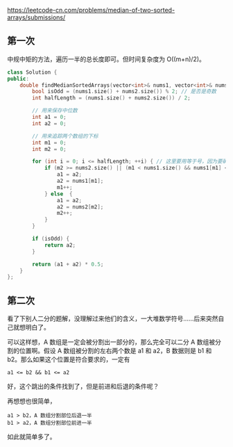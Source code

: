 <https://leetcode-cn.com/problems/median-of-two-sorted-arrays/submissions/>


## 第一次

中规中矩的方法，遍历一半的总长度即可。但时间复杂度为 O((m+n)/2)。

```c++
class Solution {
public:
    double findMedianSortedArrays(vector<int>& nums1, vector<int>& nums2) {
        bool isOdd = (nums1.size() + nums2.size()) % 2; // 是否是奇数
        int halfLength = (nums1.size() + nums2.size()) / 2;

        // 用来保存中位数
        int a1 = 0;
        int a2 = 0;

        // 用来追踪两个数组的下标
        int m1 = 0;
        int m2 = 0;

        for (int i = 0; i <= halfLength; ++i) { // 这里要用等于号，因为要确保 a2 也拿到值
            if (m2 >= nums2.size() || (m1 < nums1.size() && nums1[m1] <= nums2[m2])) {
                a1 = a2;
                a2 = nums1[m1];
                m1++;
            } else  {
                a1 = a2;
                a2 = nums2[m2];
                m2++;
            }
        }

        if (isOdd) {
            return a2;
        }

        return (a1 + a2) * 0.5;
    }
};
```

## 第二次

看了下别人二分的题解，没理解过来他们的含义，一大堆数学符号......后来突然自己就想明白了。

可以这样想，A 数组是一定会被分割出一部分的，那么完全可以二分 A 数组被分割的位置啊。假设 A 数组被分割的左右两个数是 a1 和 a2，B 数据则是 b1 和 b2。那么如果这个位置是符合要求的，一定有

```
a1 <= b2 && b1 <= a2
```

好，这个跳出的条件找到了，但是前进和后退的条件呢？

再想想也很简单，

```
a1 > b2，A 数组分割部位后退一半
b1 > a2，A 数组分割部位前进一半
```

如此就简单多了。

```c++

```

